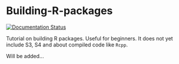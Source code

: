 # Building-R-packages

[![Documentation Status](https://readthedocs.org/projects/building-r-packages/badge/?version=latest)](https://building-r-packages.readthedocs.io/en/latest/?badge=latest)


Tutorial on building R packages. Useful for beginners.
It does not yet include S3, S4 and about compiled code like `Rcpp`.

Will be added...
